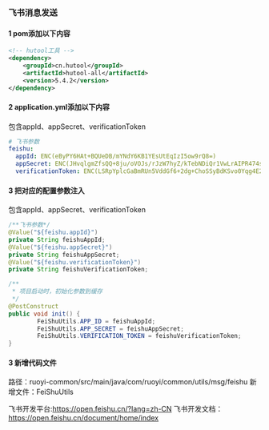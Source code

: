 ### 飞书消息发送

#### 1 pom添加以下内容
````xml
<!-- hutool工具 -->
<dependency>
    <groupId>cn.hutool</groupId>
    <artifactId>hutool-all</artifactId>
    <version>5.4.2</version>
</dependency>
````
#### 2 application.yml添加以下内容
包含appId、appSecret、verificationToken
````yml
# 飞书参数
feishu:
  appId: ENC(eByPY6HAt+BQUeDB/mYNdY6KB1YEsUtEqIzI5ow9rQ8=)
  appSecret: ENC(JHvqlgmZfsQQ+8ju/oVOJs/rJzW7hyZ/kTebNDiQr1VwLrAIPR474scWdLz3MXBb)
  verificationToken: ENC(LSRpYplcGaBmRUn5VddGf6+2dg+ChoSSyBdKSvo0Yqg4E2+f0oCsfPPYPI2XYr7e)
````
#### 3 把对应的配置参数注入
包含appId、appSecret、verificationToken
````java
/**飞书参数*/
@Value("${feishu.appId}")
private String feishuAppId;
@Value("${feishu.appSecret}")
private String feishuAppSecret;
@Value("${feishu.verificationToken}")
private String feishuVerificationToken;

/**
 * 项目启动时，初始化参数到缓存
 */
@PostConstruct
public void init() {
        FeiShuUtils.APP_ID = feishuAppId;
        FeiShuUtils.APP_SECRET = feishuAppSecret;
        FeiShuUtils.VERIFICATION_TOKEN = feishuVerificationToken;
}
````
#### 3 新增代码文件 
路径：ruoyi-common/src/main/java/com/ruoyi/common/utils/msg/feishu
新增文件：FeiShuUtils

飞书开发平台:https://open.feishu.cn/?lang=zh-CN
飞书开发文档：https://open.feishu.cn/document/home/index
